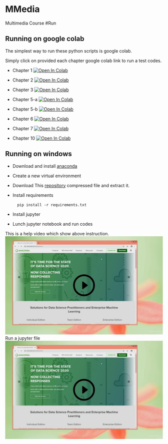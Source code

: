 # MMedia
Multimedia Course
#Run
## Running on google colab
The simplest way to run these python scripts is google colab.

Simply click on provided each chapter google colab link to run a test codes.

* Chapter 1 [![Open In Colab](https://colab.research.google.com/assets/colab-badge.svg)](https://colab.research.google.com/github/IVP-Lab/MMedia/blob/master/MMS_93_2_Chp01.ipynb)

* Chapter 2 [![Open In Colab](https://colab.research.google.com/assets/colab-badge.svg)](https://colab.research.google.com/github/IVP-Lab/MMedia/blob/master/MMS_93_2_Chp02.ipynb)

* Chapter 3 [![Open In Colab](https://colab.research.google.com/assets/colab-badge.svg)](https://colab.research.google.com/github/IVP-Lab/MMedia/blob/master/MMS_93_2_Chp03(edge-detection).ipynb)

* Chapter 5-a [![Open In Colab](https://colab.research.google.com/assets/colab-badge.svg)](https://colab.research.google.com/github/IVP-Lab/MMedia/blob/master/MMS_93_2_Chp05a(fourier%20transform).ipynp)

* Chapter 5-b [![Open In Colab](https://colab.research.google.com/assets/colab-badge.svg)](https://colab.research.google.com/github/IVP-Lab/MMedia/blob/master/MMS_93_2_Chp05b(fourier%20transform).ipynb)

* Chapter 6 [![Open In Colab](https://colab.research.google.com/assets/colab-badge.svg)](https://colab.research.google.com/github/IVP-Lab/MMedia/blob/master/MMS_93_2_Chp06(DCT).ipynb)

* Chapter 7 [![Open In Colab](https://colab.research.google.com/assets/colab-badge.svg)](https://colab.research.google.com/github/IVP-Lab/MMedia/blob/master/MMS_93_2_Chp07(DWT).ipynb)

* Chapter 10 [![Open In Colab](https://colab.research.google.com/assets/colab-badge.svg)](https://colab.research.google.com/github/IVP-Lab/MMedia/blob/master/MMS_93_2_Chp10(Audio_processing).ipynb)


## Running on windows
* Download and install [anaconda](https://www.anaconda.com/distribution/)
* Create a new virtual environment
* Download This [repository](https://github.com/IVP-Lab/MMedia/archive/master.zip)
 compressed file and extract it.
* Install requirements

        pip install -r requirements.txt
        
* Install jupyter 
* Lunch jupyter notebook and run codes

This is a help video which show above instruction. 
[![Open In Colab](ReadMe/inst2.jpg)](https://www.aparat.com/v/Pa7Ap)
Run a jupyter file
[![Open In Colab](ReadMe/inst2.jpg)](https://www.aparat.com/v/zK8Y2)
